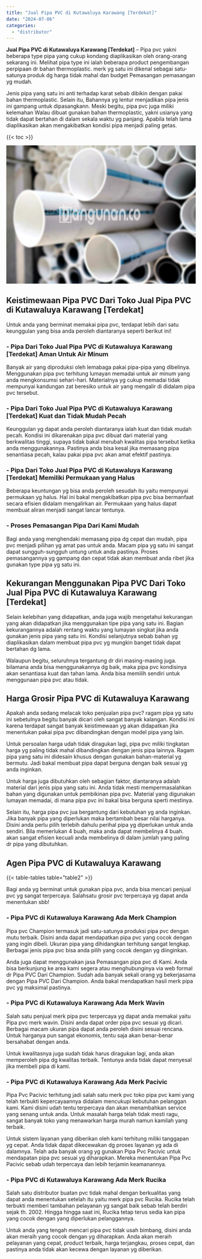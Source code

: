 ```yaml
---
title: "Jual Pipa PVC di Kutawaluya Karawang [Terdekat]"
date: "2024-07-06"
categories: 
  - "distributor"
---
```


**Jual Pipa PVC di Kutawaluya Karawang \[Terdekat\]** – Pipa pvc yakni beberapa type pipa yang cukup kondang diaplikasikan oleh orang-orang sekarang ini. Melihat pipa type ini ialah beberapa product pengembangan perpipaan dr bahan thermoplastic. merk yg satu ini dikenal sebagai satu-satunya produk dg harga tidak mahal dan budget Pemasangan pemasangan yg mudah.

Jenis pipa yang satu ini anti terhadap karat sebab dibikin dengan pakai bahan thermoplastic. Selain itu, Bahannya yg lentur menjadikan pipa jenis ini gampang untuk dipasangkann. Meski begitu, pipa pvc juga miliki kelemahan Walau dibuat gunakan bahan thermoplastic, yakni usianya yang tidak dapat bertahan di dalam sekala waktu yg panjang. Apabila telah lama diaplikasikan akan mengakibatkan kondisi pipa menjadi paling getas.

{{< toc >}}

![Jual Pipa PVC di Kutawaluya Karawang [Terdekat]](/images/jaul-pipa-pvc-04.png)

## Keistimewaan Pipa PVC Dari Toko Jual Pipa PVC di Kutawaluya Karawang \[Terdekat\]

Untuk anda yang berminat memakai pipa pvc, terdapat lebih dari satu keunggulan yang bisa anda peroleh diantaranya seperti berikut ini!

### \- Pipa Dari Toko Jual Pipa PVC di Kutawaluya Karawang \[Terdekat\] Aman Untuk Air Minum

Banyak air yang diproduksi oleh lemabaga pakai pipa-pipa yang dibelinya. Menggunakan pipa pvc terhitung lumayan memadai untuk air minum yang anda mengkonsumsi sehari-hari. Materialnya yg cukup memadai tidak mempunyai kandungan zat beresiko untuk air yang mengalir di didalam pipa pvc tersebut.

### \- Pipa Dari Toko Jual Pipa PVC di Kutawaluya Karawang \[Terdekat\] Kuat dan Tidak Mudah Pecah

Keunggulan yg dapat anda peroleh diantaranya ialah kuat dan tidak mudah pecah. Kondisi ini dikarenakan pipa pvc dibuat dari material yang berkwalitas tinggi, supaya tidak bakal merubah kwalitas pipa tersebut ketika anda menggunakannya. Pastinya anda bisa kesal jika memasang pipa senantiasa pecah, kalau pakai pipa pvc akan amat efektif pastinya.

### \- Pipa Dari Toko Jual Pipa PVC di Kutawaluya Karawang \[Terdekat\] Memiliki Permukaan yang Halus

Beberapa keuntungan yg bisa anda peroleh sesudah itu yaitu mempunyai permukaan yg halus. Hal ini bakal mengakibatkan pipa pvc bisa bermanfaat secara efisien didalam mengalirkan air. Permukaan yang halus dapat membuat aliran menjadi sangat lancar tentunya.

### \- Proses Pemasangan Pipa Dari Kami Mudah

Bagi anda yang menghendaki memasang pipa dg cepat dan mudah, pipa pvc menjadi pilihan yg amat pas untuk anda. Macam pipa yg satu ini sangat dapat sungguh-sungguh untung untuk anda pastinya. Proses pemasangannya yg gampang dan cepat tidak akan membuat anda ribet jika gunakan type pipa yg satu ini.

## Kekurangan Menggunakan Pipa PVC Dari Toko Jual Pipa PVC di Kutawaluya Karawang \[Terdekat\]

Selain kelebihan yang didapatkan, anda juga wajib mengetahui kekurangan yang akan didapatkan jika menggunakan tipe pipa yang satu ini. Bagian kekurangannya adalah rentang waktu yang lumayan singkat jika anda gunakan jenis pipa yang satu ini. Kondisi selanjutnya sebab bahan yg diaplikasikan dalam membuat pipa pvc yg mungkin banget tidak dapat bertahan dg lama.

Walaupun begitu, seluruhnya tergantung dr diri masing-masing juga. bilamana anda bisa menggunakannya dg baik, maka pipa pvc kondisinya akan senantiasa kuat dan tahan lama. Anda bisa memilih sendiri untuk menggunaan pipa pvc atau tidak.

## Harga Grosir Pipa PVC di Kutawaluya Karawang

Apakah anda sedang melacak toko penjualan pipa pvc? ragam pipa yg satu ini sebetulnya begitu banyak dicari oleh sangat banyak kalangan. Kondisi ini karena terdapat sangat banyak keistimewaan yg akan didapatkan jika menentukan pakai pipa pvc dibandingkan dengan model pipa yang lain.

Untuk persoalan harga udah tidak diragukan lagi, pipa pvc miliki tingkatan harga yg paling tidak mahal dibandingkan dengan jenis pipa lainnya. Ragam pipa yang satu ini didesain khusus dengan gunakan bahan-material yg bermutu. Jadi bakal membuat pipa dapat berguna dengan baik sesuai yg anda inginkan.

Untuk harga juga dibutuhkan oleh sebagian faktor, diantaranya adalah material dari jenis pipa yang satu ini. Anda tidak mesti mempermasalahkan bahan yang digunakan untuk pembikinan pipa pvc. Material yang digunakan lumayan memadai, di mana pipa pvc ini bakal bisa berguna sperti mestinya.

Selain itu, harga pipa pvc jua bergantung dari kebutuhan yg anda inginkan. Jika banyak pipa yang diperlukan maka bertambah besar nilai harganya. Disini anda perlu pilih terlebih dahulu perihal pipa yg diperlukan untuk anda sendiri. Bila memerlukan 4 buah, maka anda dapat membelinya 4 buah. akan sangat efisien kecuali anda membelinya di dalam jumlah yang paling dr pipa yang dibutuhkan.

## Agen Pipa PVC di Kutawaluya Karawang

{{< table-tables table="table2" >}}

Bagi anda yg berminat untuk gunakan pipa pvc, anda bisa mencari penjual pvc yg sangat terpercaya. Salahsatu grosir pvc terpercaya yg dapat anda menentukan sbb!

### \- Pipa PVC di Kutawaluya Karawang Ada Merk Champion

Pipa pvc Champion termasuk jadi satu-satunya produksi pipa pvc dengan mutu terbaik. Disini anda dapat mendapatkan pipa pvc yang cocok dengan yang ingin dibeli. Ukuran pipa yang dihidangkan terhitung sangat lengkap. Berbagai jenis pipa pvc bisa anda pilih yang cocok dengan yg diinginkan.

Anda juga dapat menggunakan jasa Pemasangan pipa pvc di Kami. Anda bisa berkunjung ke area kami segera atau menghubunginya via web formal dr Pipa PVC Dari Champion. Sudah ada banyak sekali orang yg bekerjasama dengan Pipa PVC Dari Champion. Anda bakal mendapatkan hasil merk pipa pvc yg maksimal pastinya.

### \- Pipa PVC di Kutawaluya Karawang Ada Merk Wavin

Salah satu penjual merk pipa pvc terpercaya yg dapat anda memakai yaitu Pipa pvc merk wavin. Disini anda dapat order pipa pvc sesuai yg dicari. Berbagai macam ukuran pipa dapat anda peroleh disini sesuai rencana. Untuk harganya pun sangat ekonomis, tentu saja akan benar-benar bersahabat dengan anda.

Untuk kwalitasnya juga sudah tidak harus diragukan lagi, anda akan memperoleh pipa dg kwalitas terbaik. Tentunya anda tidak dapat menyesal jika membeli pipa di kami.

### \- Pipa PVC di Kutawaluya Karawang Ada Merk Pacivic

Pipa Pvc Pacivic terhitung jadi salah satu merk pvc toko pipa pvc kami yang telah terbukti kepercayaannya didalam mencukupi kebutuhan pelanggan kami. Kami disini udah tentu terpercaya dan akan menambahkan service yang senang untuk anda. Untuk masalah harga telah tidak mesti ragu, sangat banyak toko yang menawarkan harga murah namun kamilah yang terbaik.

Untuk sistem layanan yang diberikan oleh kami terhitung miliki tanggapan yg cepat. Anda tidak dapat dikecewakan dg proses layanan yg ada di dalamnya. Telah ada banyak orang yg gunakan Pipa Pvc Pacivic untuk mendapatan pipa pvc sesuai yg diharapkan. Mereka menentukan Pipa Pvc Pacivic sebab udah terpercaya dan lebih terjamin keamanannya.

### \- Pipa PVC di Kutawaluya Karawang Ada Merk Rucika

Salah satu distributor buatan pvc tidak mahal dengan berkualitas yang dapat anda menentukan setelah itu yaitu merk pipa pvc Rucika. Rucika telah terbukti memberi tambahan pelayanan yg sangat baik sebab telah berdiri sejak th. 2002. Hingga hingga saat ini, Rucika tetap terus sedia kan pipa yang cocok dengan yang diperlukan pelanggannya.

Untuk anda yang tengah mencari pipa pvc tidak usah bimbang, disini anda akan meraih yang cocok dengan yg diharapkan. Anda akan meraih pelayanan yang cepat, product terbaik, harga terjangkau, proses cepat, dan pastinya anda tidak akan kecewa dengan layanan yg diberikan.
